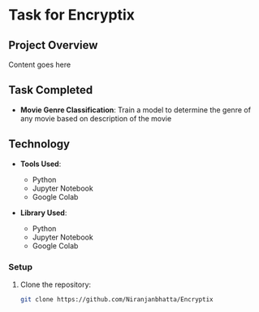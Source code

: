# Task for Encryptix

## Project Overview
Content goes here

## Task Completed 

- **Movie Genre Classification**: Train a model to determine the genre of any movie based on description of the movie


## Technology 
- **Tools Used**:
    - Python
    - Jupyter Notebook
    - Google Colab

- **Library Used**:
    - Python
    - Jupyter Notebook
    - Google Colab



### Setup

1. Clone the repository:

   ```bash
   git clone https://github.com/Niranjanbhatta/Encryptix
